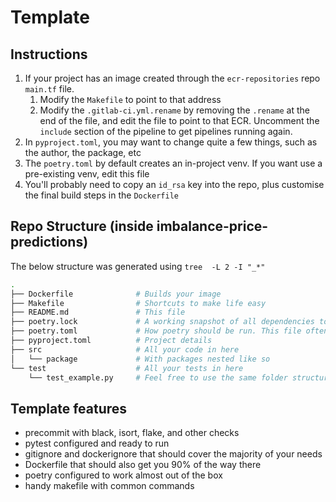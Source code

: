 # Template

## Instructions

1. If your project has an image created through the `ecr-repositories` repo `main.tf` file.
    1. Modify the `Makefile` to point to that address
    2. Modify the `.gitlab-ci.yml.rename` by removing the `.rename` at the end of the file, and edit the file to point to that ECR. Uncomment the `include` section of the pipeline to get pipelines running again.
2. In `pyproject.toml`, you may want to change quite a few things, such as the author, the package, etc
3. The `poetry.toml` by default creates an in-project venv. If you want use a pre-existing venv, edit this file
4. You'll probably need to copy an `id_rsa` key into the repo, plus customise the final build steps in the `Dockerfile`

## Repo Structure (inside imbalance-price-predictions)

The below structure was generated using `tree  -L 2 -I "_*"`

```bash
.
├── Dockerfile              # Builds your image
├── Makefile                # Shortcuts to make life easy
├── README.md               # This file
├── poetry.lock             # A working snapshot of all dependencies to install
├── poetry.toml             # How poetry should be run. This file often isnt committed
├── pyproject.toml          # Project details
├── src                     # All your code in here
│   └── package             # With packages nested like so
└── test                    # All your tests in here
    └── test_example.py     # Feel free to use the same folder structure in src in test
```

## Template features

* precommit with black, isort, flake, and other checks
* pytest configured and ready to run
* gitignore and dockerignore that should cover the majority of your needs
* Dockerfile that should also get you 90% of the way there
* poetry configured to work almost out of the box
* handy makefile with common commands